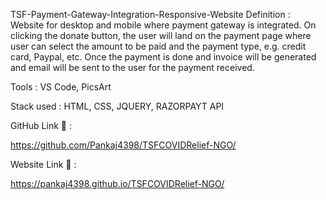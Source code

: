 TSF-Payment-Gateway-Integration-Responsive-Website
Definition : Website for desktop and mobile where payment gateway is integrated. On clicking the donate button, the user will land on the payment page where user can select the amount to be paid and the payment type, e.g. credit card, Paypal, etc. Once the payment is done and invoice will be generated and email will be sent to the user for the payment received.

Tools : VS Code, PicsArt

Stack used : HTML, CSS, JQUERY, RAZORPAYT API

GitHub Link 🔗 :

https://github.com/Pankaj4398/TSFCOVIDRelief-NGO/

Website Link 🔗 :

https://pankaj4398.github.io/TSFCOVIDRelief-NGO/